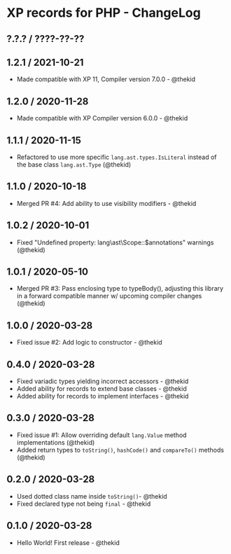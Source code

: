 XP records for PHP - ChangeLog
==============================

## ?.?.? / ????-??-??

## 1.2.1 / 2021-10-21

* Made compatible with XP 11, Compiler version 7.0.0 - @thekid

## 1.2.0 / 2020-11-28

* Made compatible with XP Compiler version 6.0.0 - @thekid

## 1.1.1 / 2020-11-15

* Refactored to use more specific `lang.ast.types.IsLiteral` instead of
  the base class `lang.ast.Type`
  (@thekid)

## 1.1.0 / 2020-10-18

* Merged PR #4: Add ability to use visibility modifiers - @thekid

## 1.0.2 / 2020-10-01

* Fixed "Undefined property: lang\ast\Scope::$annotations" warnings
  (@thekid)

## 1.0.1 / 2020-05-10

* Merged PR #3: Pass enclosing type to typeBody(), adjusting this
  library in a forward compatible manner w/ upcoming compiler changes
  (@thekid)

## 1.0.0 / 2020-03-28

* Fixed issue #2: Add logic to constructor - @thekid

## 0.4.0 / 2020-03-28

* Fixed variadic types yielding incorrect accessors - @thekid
* Added ability for records to extend base classes - @thekid
* Added ability for records to implement interfaces - @thekid

## 0.3.0 / 2020-03-28

* Fixed issue #1: Allow overriding default `lang.Value` method implementations
  (@thekid)
* Added return types to `toString()`, `hashCode()` and `compareTo()` methods
  (@thekid)

## 0.2.0 / 2020-03-28

* Used dotted class name inside `toString()`- @thekid
* Fixed declared type not being `final` - @thekid

## 0.1.0 / 2020-03-28

* Hello World! First release - @thekid